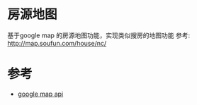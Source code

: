 # 房源地图 #

基于google map 的房源地图功能，实现类似搜房的地图功能
参考: http://map.soufun.com/house/nc/

# 参考 #
  * [google map api](http://code.google.com/intl/zh-CN/apis/maps/documentation/javascript/basics.html)